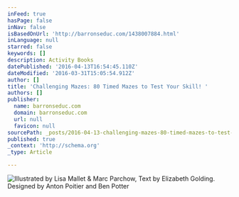 ```yaml
---
inFeed: true
hasPage: false
inNav: false
isBasedOnUrl: 'http://barronseduc.com/1438007884.html'
inLanguage: null
starred: false
keywords: []
description: Activity Books
datePublished: '2016-04-13T16:54:45.110Z'
dateModified: '2016-03-31T15:05:54.912Z'
author: []
title: 'Challenging Mazes: 80 Timed Mazes to Test Your Skill! '
authors: []
publisher:
  name: barronseduc.com
  domain: barronseduc.com
  url: null
  favicon: null
sourcePath: _posts/2016-04-13-challenging-mazes-80-timed-mazes-to-test-your-skill.md
published: true
_context: 'http://schema.org'
_type: Article

---
```

![Illustrated by Lisa Mallet & Marc Parchow, Text by Elizabeth Golding. Designed by Anton Poitier and Ben Potter](https://s3-us-west-2.amazonaws.com/the-grid-img/p/476f7b1fd1dcc42ad4a2f52423a8f13962a9ed27.gif)